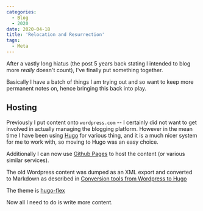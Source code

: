 ```yaml
---
categories:
  - Blog
  - 2020
date: 2020-04-18
title: 'Relocation and Resurrection'
tags:
  - Meta
---
```


After a vastly long hiatus (the post 5 years back stating I intended to blog
more _really_ doesn't count), I've finally put something together.

Basically I have a batch of things I am trying out and so want to keep more
permanent notes on, hence bringing this back into play.


## Hosting

Previously I put content onto `wordpress.com` -- I certainly did not want to
get involved in actually managing the blogging platform.  However in the mean
time I have been using [Hugo](https://gohugo.io/) for various thing, and it is
a much nicer system for me to work with, so moving to Hugo was an easy choice.

Additionally I can now use [Github Pages](https://pages.github.com/) to host
the content (or various similar services).

The old Wordpress content was dumped as an XML export and converted to
Markdown as described in [Conversion tools from Wordpress to
Hugo](https://arjan.wooning.cz/conversion-tools-from-wordpress-to-hugo/#final-solution-exitwp-for-hugo)

The theme is [hugo-flex](https://themes.gohugo.io/hugo-flex/)

Now all I need to do is write more content.
